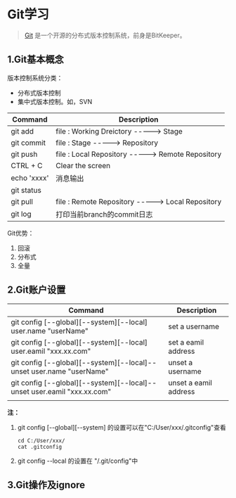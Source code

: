 # Git学习
>[Git](https://git-scm.com/) 是一个开源的分布式版本控制系统，前身是BitKeeper。
## 1.Git基本概念
版本控制系统分类：   
* 分布式版本控制
* 集中式版本控制。如，SVN   

|Command|Description|   
|----|-----| 
|git add |file : Working Dreictory -----> Stage| 
|git commit|file : Stage -----> Repository|
|git push|file : Local Repository -----> Remote Repository|
|CTRL + C|Clear the screen|
|echo 'xxxx'|消息输出|
|git status||
|git pull|file : Remote Repository -----> Local Repository|
|git log|打印当前branch的commit日志|

Git优势：  
1. 回滚
2. 分布式
3. 全量
## 2.Git账户设置
|Command|Description|   
|----|-----| 
|git config [--global][--system][--local] user.name "userName"|set a username| 
|git config [--global][--system][--local] user.eamil "xxx.xx.com"|set a eamil address|
|git config [--global][--system][--local]--unset user.name "userName"|unset a username| 
|git config [--global][--system][--local]--unset user.eamil "xxx.xx.com"|unset a eamil address|
|||

**注：**  
1. git config [--global][--system] 的设置可以在"C:/User/xxx/.gitconfig"查看  
   
    ```
    cd C:/User/xxx/
    cat .gitconfig
    ```
2. git config --local 的设置在 "/.git/config"中

## 3.Git操作及ignore